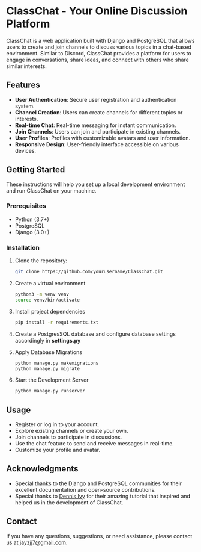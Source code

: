 # ClassChat - Your Online Discussion Platform

ClassChat is a web application built with Django and PostgreSQL that allows users to create and join channels to discuss various topics in a chat-based environment. Similar to Discord, ClassChat provides a platform for users to engage in conversations, share ideas, and connect with others who share similar interests.

## Features

- **User Authentication**: Secure user registration and authentication system.
- **Channel Creation**: Users can create channels for different topics or interests.
- **Real-time Chat**: Real-time messaging for instant communication.
- **Join Channels**: Users can join and participate in existing channels.
- **User Profiles**: Profiles with customizable avatars and user information.
- **Responsive Design**: User-friendly interface accessible on various devices.

## Getting Started

These instructions will help you set up a local development environment and run ClassChat on your machine.

### Prerequisites

- Python (3.7+)
- PostgreSQL
- Django (3.0+)

### Installation

1. Clone the repository:

   ```bash
   git clone https://github.com/yourusername/ClassChat.git
   ```

2. Create a virtual environment

   ```bash
   python3 -m venv venv
   source venv/bin/activate
   ```

3. Install project dependencies

    ```bash
    pip install -r requirements.txt
    ```

4. Create a PostgresSQL database and configure database settings accordingly in **settings.py**

5. Apply Database Migrations

    ```bash
    python manage.py makemigrations
    python manage.py migrate
    ```
6. Start the Development Server

    ```bash
    python manage.py runserver
    ```

## Usage

- Register or log in to your account.
- Explore existing channels or create your own.
- Join channels to participate in discussions.
- Use the chat feature to send and receive messages in real-time.
- Customize your profile and avatar.


## Acknowledgments

- Special thanks to the Django and PostgreSQL communities for their excellent documentation and open-source contributions.
- Special thanks to [Dennis Ivy](https://github.com/divanov11) for their amazing tutorial that inspired and helped us in the development of ClassChat.


## Contact

If you have any questions, suggestions, or need assistance, please contact us at [jayzjj7@gmail.com](mailto:jayzjj7@gmail.com).



